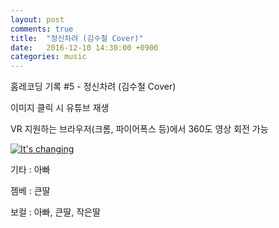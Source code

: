```yaml
---
layout: post
comments: true
title:  "정신차려 (김수철 Cover)"
date:   2016-12-10 14:30:00 +0900
categories: music
---
```

홈레코딩 기록 #5 - 정신차려 (김수철 Cover)

이미지 클릭 시 유튜브 재생

VR 지원하는 브라우저(크롬, 파이어폭스 등)에서 360도 영상 회전 가능

[![It's changing](http://img.youtube.com/vi/-LVvlI1TEqA/0.jpg)](https://www.youtube.com/watch?v=-LVvlI1TEqA "It's changing")

기타 : 아빠

젬베 : 큰딸

보컬 : 아빠, 큰딸, 작은딸


